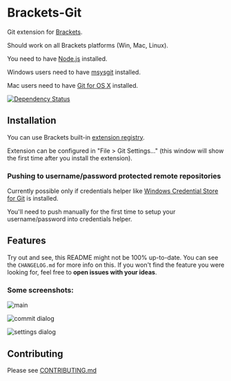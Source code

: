 # Brackets-Git

Git extension for [Brackets](http://brackets.io/).

Should work on all Brackets platforms (Win, Mac, Linux).

You need to have [Node.js](http://nodejs.org/) installed.

Windows users need to have [msysgit](https://code.google.com/p/msysgit/) installed.

Mac users need to have [Git for OS X](https://code.google.com/p/git-osx-installer/) installed.

[![Dependency Status](https://gemnasium.com/zaggino/brackets-git.png)](https://gemnasium.com/zaggino/brackets-git)

## Installation

You can use Brackets built-in [extension registry](https://brackets-registry.aboutweb.com/).

Extension can be configured in "File > Git Settings..." (this window will show the first time after you install the extension).

### Pushing to username/password protected remote repositories

Currently possible only if credentials helper like [Windows Credential Store for Git](http://gitcredentialstore.codeplex.com/) is installed.

You'll need to push manually for the first time to setup your username/password into credentials helper.

## Features

Try out and see, this README might not be 100% up-to-date. You can see the ```CHANGELOG.md``` for more info on this.
If you won't find the feature you were looking for, feel free to __open issues with your ideas__.

### Some screenshots:

![main](https://raw.github.com/zaggino/brackets-git/master/screenshots/main.png)

![commit dialog](https://raw.github.com/zaggino/brackets-git/master/screenshots/commitDialog.png)

![settings dialog](https://raw.github.com/zaggino/brackets-git/master/screenshots/settingsDialog.png)

## Contributing

Please see [CONTRIBUTING.md](https://github.com/zaggino/brackets-git/blob/master/CONTRIBUTING.md)
